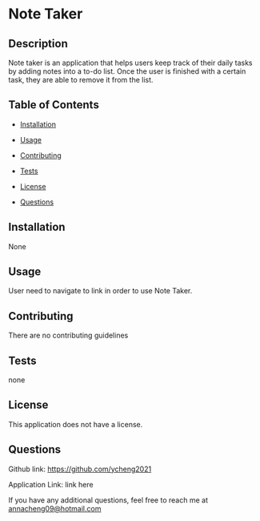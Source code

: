 
# Note Taker



## Description
Note taker is an application that helps users keep track of their daily tasks by adding notes into a to-do list. Once the user is finished with a certain task, they are able to remove it from the list. 

## Table of Contents

- [Installation](#installation)

- [Usage](#usage)

- [Contributing](#contributing)

- [Tests](#tests)

- [License](#license)

- [Questions](#questions)

## Installation 
None

## Usage 
User need to navigate to link in order to use Note Taker.

## Contributing
There are no contributing guidelines

## Tests
none

## License
This application does not have a license.

## Questions
Github link: https://github.com/ycheng2021

Application Link: link here

If you have any additional questions, feel free to reach me at annacheng09@hotmail.com


